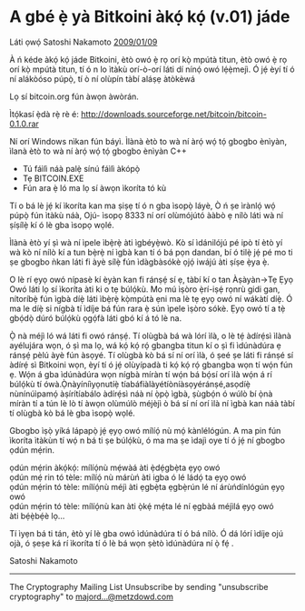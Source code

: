 # A gbé ẹ̀ yà Bitkoini àkọ́ kọ́ (v.01) jáde

Láti ọwọ́ Satoshi Nakamoto [2009/01/09](https://web.archive.org/web/20190604064539/https://www.mail-archive.com/cryptography@metzdowd.com/msg10142.html)

<LanguageDropdown/>

À ń kéde àkọ́ kọ́ jáde Bitkoini, ètò owó ẹ̀ rọ orí kọ̀ mpútà titun, ètò owó ẹ̀ rọ orí kọ̀ mpútà titun, tí ó
 n lo ìtàkù orí-ò-orí láti dí nínọ́ owó lẹ́ẹ̀mejì. Ó jẹ́ èyí tí ó ní alákòóso púpọ̀, tí ò ní olùpín tàbí
 aláṣẹ àtòkèwá


Lọ sí bitcoin.org fún àwọn àwòrán.

Ìtọ́kasí ẹ̀dà rẹ̀ rè é: http://downloads.sourceforge.net/bitcoin/bitcoin-0.1.0.rar

Ní orí Windows nìkan fún báyì. Ìlànà ètò to wà ní àrọ́ wọ́ tọ́ gbogbo ènìyàn, ìlanà ètò to wà ní
 àrọ́ wọ́ tọ́ gbogbo ènìyàn C++

- Tú fáìlì náà palẹ̀ sínú fáìlì àkópọ̀
- Tẹ BITCOIN.EXE
- Fún ara ẹ̀ ló ma lọ sí àwọn ìkoríta tó kù

Tí o bá lè jẹ́ kí ìkoríta kan ma ṣiṣẹ tí ó n gba ìsopọ̀ láyè, Ò ń ṣe ìrànlọ́ wọ́ púpọ̀ fún ìtàkù náà, Ojú-
 ìsopọ 8333 ní orí olùmójútó ààbò ẹ nílò láti wà ní ṣíṣílẹ̀ kí ó lè gba ìsopọ wọlé.

 Ìlànà ètò yí ṣì wà ní ìpele ìbẹ̀rẹ̀ àti ìgbéyẹ̀wò. Kò sí ìdánilójú pé ipò tí ètò yí wà kò ní nílò kí a tun
 bẹ̀rẹ̀ ní ìgbà kan tí ó bá pọn dandan, bí ó tilẹ̀ jẹ́ pé mo ti ṣe gbogbo ǹkan láti fi àyè sílẹ̀ fún
 ìdàgbàsókè ọjọ́ iwájú àti ṣíṣe ẹ̀ya ẹ̀.

 O lè rí ẹyọ owó nípasè kí èyàn kan fi ránṣẹ́ sí ẹ, tàbí kí o tan Àṣàyàn->Tẹ Ẹyọ Owó láti lọ sí ìkoríta
àti ki o tẹ búlọ́kù. Mo mú ìṣòro ẹ̀rí-iṣẹ́ rọnrù gidi gan, nítoríbẹ̀ fún ìgbà díẹ̀ láti ìbẹ̀rẹ̀ kọ̀mpútà ẹni
ma lè tẹ ẹyọ owó ní wákàtí díẹ̀. Ó ma le díẹ̀ si nígbà tí ìdíje bá fún rara ẹ̀ sún ìpele ìṣòro sókè. Ẹyọ
owó tí a tẹ̀ gbọ́dọ̀ dúró búlọ́kù ọgọ́fà láti gbó kí á tó lè na.

Ọ̀ nà méjì ló wá láti fi owó ránṣẹ́. Tí olùgbà bá wà lórí ìlà, o lè tẹ́ àdírẹ́sì ìlànà ayélujára wọn, ó ṣì
ma lọ, wá kọ́ kọ́ rọ́ gbangba titun kí o ṣì fi ìdúnàdúra ẹ ránṣẹ́ pèlú àyè fún àsọyé. Tí olùgbà kò bá
sí ní orí ìlà, ó ṣeé ṣe láti fi ránṣé sí àdírẹ́ sì Bitkoini wọn, èyí tí ó jẹ́ olùyípadà ti kọ́ kọ́ rọ́ gbangba
wọn tí wọ́n fún ẹ. Wọ́n á gba ìdúnàdúra wọn nígbà míràn tí wọ́n bá bọ́sí orí ìlà wọ́n á rí búlọ́kù tí
ówà.Ọ̀nàyíníìyọnutíẹ̀ tíabáfiàlàyétíòníàsọyéránṣé,asọdíẹ̀ nùnínúìpamọ́ àṣírítíabálo
àdírẹ́sì náà ní ọ̀pọ̀ ìgbà, ṣùgbọ́n ó wúlò bí ọ̀nà míràn tí a tún lè lò tí àwọn olùmúlò méjèjì ò bá sí
ní orí ìlà ní ìgbà kan náà tàbí tí olùgbà kò bá lè gba ìsopọ̀ wọlé.

Gbogbo ìṣọ̀ yíká lápapọ̀ jẹ́ ẹyọ owó mílíọ́ nù mọ́ kànlélógún. A ma pin fún ìkoríta ìtàkùn tí wọ́ n bá
 ti ṣe búlọ́kù, ó ma ma ṣe ìdajì oye tí ó jẹ́ ní gbogbo ọdún mẹ́rin.

ọdún mẹ́rin àkọ́kọ́: mílíọ́nù mẹ́wàá àti ẹ̀dẹ́gbẹ̀ta ẹyọ owó  
ọdún mẹ́ rin tó tèle: mílíọ́ nù márùń àti igba ó lé ládọ́ ta ẹyọ owó  
ọdún mẹ́rin tó tèle: mílíọ́nù méjì àti ẹgbẹ̀ta ẹgbẹ̀rún lé ní árùńdínlógún ẹyọ owó  
ọdún mẹ́rin tó tèle: mílíọ́nù kan àti ọ̀kẹ́ mẹ́ta lé ní ẹgbàá méjìlá ẹyọ owó  
àti bẹ́ẹ̀bẹ́è lọ...

Tí ìyẹn bá ti tán, ètò yí lè gba owó ìdúnàdúra tí ó bá nílò. Ó dá lórí ìdíje ojú ojà, ó ṣeṣe ká rí
 ìkoríta tí ó lè bá wọn ṣètò ìdúnàdúra ní ọ̀ fẹ́ .

Satoshi Nakamoto

---------------------------------------------------------------------
The Cryptography Mailing List
Unsubscribe by sending "unsubscribe cryptography" to majord...@metzdowd.com

